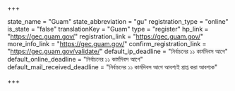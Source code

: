 +++

state_name = "Guam"
state_abbreviation = "gu"
registration_type = "online"
is_state = "false"
translationKey = "Guam"
type = "register"
hp_link = "https://gec.guam.gov/"
registration_link = "https://gec.guam.gov/"
more_info_link = "https://gec.guam.gov/"
confirm_registration_link = "https://gec.guam.gov/validate/"
default_ip_deadline = "নির্বাচনের ১১ কার্মদিবস আগে"
default_online_deadline = "নির্বাচনের ১১ কার্মদিবস আগে"
default_mail_received_deadline = "নির্বাচনের ১১ কার্মদিবস আগে আবশ্যই প্রাপ্ত করা আবশ্যক"

+++